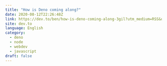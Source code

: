```yaml
---
title: "How is Deno coming along?"
date: 2020-08-12T22:26:48Z
link: https://dev.to/ben/how-is-deno-coming-along-3gil?utm_medium=RSS&utm_source=news.12bit.vn
site: dev.to
language: English
category:
  - deno
  - node
  - webdev
  - javascript
draft: false
---
```

